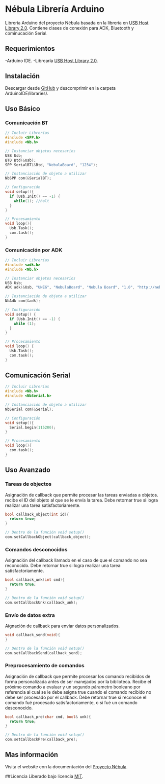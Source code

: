 # Nébula Librería Arduino
Librería Arduino del proyecto Nébula basada en la librería en [USB Host Library 2.0](https://github.com/felis/USB_Host_Shield_2.0).
Contiene clases de conexión para ADK, Bluetooth y cominucación Serial.

## Requerimientos
-Arduino IDE.
-Librearía [USB Host Library 2.0](https://github.com/felis/USB_Host_Shield_2.0).

## Instalación
Descargar desde [GitHub](https://github.com/SirIdeas/nebula/archive/arduino.zip) y descomprimir en la carpeta ArduinoIDE/libraries/.

## Uso Básico
### Comunicación BT
```cpp
// Incluir Librerías
#include <SPP.h>
#include <Nb.h>

// Instanciar objetos necesarios
USB Usb;
BTD Btd(&Usb);
SPP SerialBT(&Btd, "NebulaBoard", "1234");

// Instanciación de objeto a utilizar
NbSPP com(&SerialBT);

// Configuración
void setup(){
  if (Usb.Init() == -1) {
    while(1); //halt
  }
}

// Procesamiento
void loop(){
  Usb.Task();
  com.task();
}
```

### Comunicación por ADK
```cpp
// Incluir Librerías
#include <adk.h>
#include <Nb.h>

// Instanciar objetos necesarios
USB Usb;
ADK adk(&Usb, "UNEG", "NebulaBoard", "Nebula Board", "1.0", "http://nebula.sirideas.com/", "0000000012345678");

// Instanciación de objeto a utilizar
NbAdk com(&adk);

// Configuración
void setup() {
  if (Usb.Init() == -1) {
    while (1);
  }
}

// Procesamiento
void loop() {
  Usb.Task();
  com.task();
}
```

## Comunicación Serial
```cpp
// Incluir Librerías
#include <Nb.h>
#include <NbSerial.h>

// Instanciación de objeto a utilizar
NbSerial com(&Serial);

// Configuración
void setup(){
  Serial.begin(115200);
}

// Procesamiento
void loop(){
  com.task();
}
```

## Uso Avanzado

### Tareas de objectos
Asignación de callback que permite procesar las tareas enviadas a objetos. recibe el ID del objeto al que se le envía la tarea. Debe retornar true si logra realizar una tarea satisfactoriamente.
```cpp
bool callback_object(int id){
  return true;
}

// Dentro de la función void setup()
com.setCallbackObject(callback_object);
```

### Comandos desconocidos
Asignación del callback llamado en el caso de que el comando no sea reconocido. Debe retornar true si logra realizar una tarea satisfactoriamente.
```cpp
bool callback_unk(int cmd){
  return true;
}

// Dentro de la función void setup()
com.setCallbackUnk(callback_unk);
```

### Envío de datos extra
Aignación de callback para enviar datos personalizados. 
```cpp
void callback_send(void){
}

// Dentro de la función void setup()
com.setCallbackSend(callback_send);
```

### Preprocesamiento de comandos
Asignación de callback que permite procesar los comando recibidos de forma personalizada antes de ser manejados por la biblioteca. Recibe el próximo comando a evaluar y un segundo párametro booleano por referencia al cual se le debe asigna true cuando el comando recibido no debe ser procesado por el callback.
Debe retornar true si reconoce el comando fué procesado satisfactoriamente, o si fué un comando desconocido.
```cpp
bool callback_pre(char cmd, bool& unk){
  return true;
}

// Dentro de la función void setup()
com.setCallbackPre(callback_pre);
```

## Mas información
Visita el website con la documentación del [Proyecto Nébula](http://nebula.sirideas.com/).

##Licencia
Liberado bajo licencia [MIT](https://github.com/SirIdeas/nebula/blob/master/LICENSE).